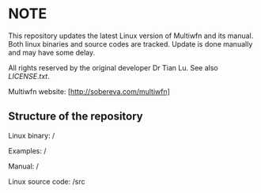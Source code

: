 # NOTE
This repository updates the latest Linux version of Multiwfn and its manual. Both linux binaries and source codes are tracked. Update is done manually and may have some delay.

All rights reserved by the original developer Dr Tian Lu. See also $LICENSE.txt$.

Multiwfn website: [http://sobereva.com/multiwfn]


## Structure of the repository

Linux binary: /

Examples: /

Manual: /

Linux source code: /src

 

